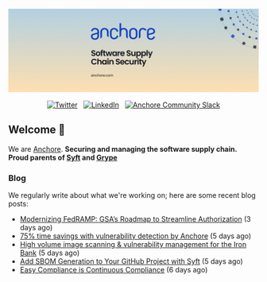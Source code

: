 <p align="center">
  <a href="https://anchore.com" target="_blank"><img src="https://raw.githubusercontent.com/anchore/.github/main/.github/banner.jpg"></a>
</p>
<p align="center">
  &nbsp;<a href="https://twitter.com/anchore" target="_blank"><img alt="Twitter" src="https://img.shields.io/badge/Twitter-303030?style=for-the-badge&logo=x&logoColor=%23ffffff"></a>&nbsp;
  &nbsp;<a href="https://www.linkedin.com/company/anchore" target="_blank"><img alt="LinkedIn" src="https://img.shields.io/badge/LinkedIn-1667be?style=for-the-badge&logo=linkedin&logoColor=%23ffffff"></a>&nbsp;
  &nbsp;<a href="https://anchore.com/slack" target="_blank"><img alt="Anchore Community Slack" src="https://img.shields.io/badge/Slack-4A154B?style=for-the-badge&logo=slack&logoColor=white"></a>&nbsp;
</p>

## Welcome 👋

We are [Anchore](https://anchore.com/).
**Securing and managing the software supply chain. Proud parents of [Syft](https://github.com/anchore/syft) and [Grype](https://github.com/anchore/grype)**

### Blog 

We regularly write about what we're working on; here are some recent blog posts:


- [Modernizing FedRAMP: GSA’s Roadmap to Streamline Authorization](https://anchore.com/blog/fedramp-compliance-modernization-2024-update/) (3 days ago)
- [75% time savings with vulnerability detection by Anchore](https://anchore.com/case-studies/75-time-savings-with-vulnerability-detection-by-anchore/) (5 days ago)
- [High volume image scanning &amp; vulnerability management for the Iron Bank](https://anchore.com/case-studies/high-volume-image-scanning-and-vulnerability-management-for-the-iron-bank/) (5 days ago)
- [Add SBOM Generation to Your GitHub Project with Syft](https://anchore.com/blog/add-sbom-generation-to-your-github-project-with-syft/) (5 days ago)
- [Easy Compliance is Continuous Compliance](https://anchore.com/webinars/easy-compliance-is-continuous-compliance/) (6 days ago)
